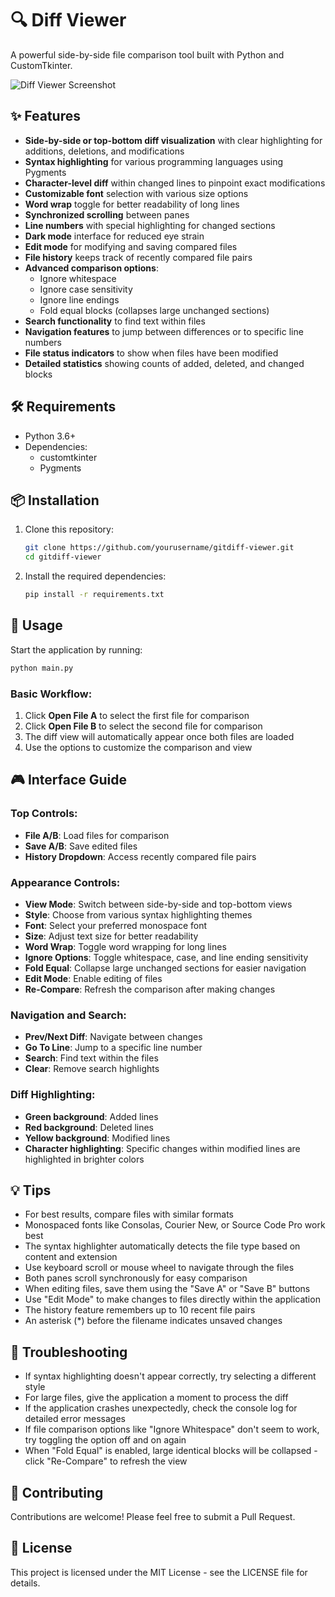 # 🔍 Diff Viewer

A powerful side-by-side file comparison tool built with Python and CustomTkinter.

![Diff Viewer Screenshot](https://via.placeholder.com/800x450.png?text=GitDiff+Viewer+Screenshot)

## ✨ Features

- **Side-by-side or top-bottom diff visualization** with clear highlighting for additions, deletions, and modifications
- **Syntax highlighting** for various programming languages using Pygments
- **Character-level diff** within changed lines to pinpoint exact modifications
- **Customizable font** selection with various size options
- **Word wrap** toggle for better readability of long lines
- **Synchronized scrolling** between panes
- **Line numbers** with special highlighting for changed sections
- **Dark mode** interface for reduced eye strain
- **Edit mode** for modifying and saving compared files
- **File history** keeps track of recently compared file pairs
- **Advanced comparison options**:
  - Ignore whitespace
  - Ignore case sensitivity
  - Ignore line endings
  - Fold equal blocks (collapses large unchanged sections)
- **Search functionality** to find text within files
- **Navigation features** to jump between differences or to specific line numbers
- **File status indicators** to show when files have been modified
- **Detailed statistics** showing counts of added, deleted, and changed blocks

## 🛠️ Requirements

- Python 3.6+
- Dependencies:
  - customtkinter
  - Pygments

## 📦 Installation

1. Clone this repository:
   ```bash
   git clone https://github.com/yourusername/gitdiff-viewer.git
   cd gitdiff-viewer
   ```

2. Install the required dependencies:
   ```bash
   pip install -r requirements.txt
   ```

## 🚀 Usage

Start the application by running:

```bash
python main.py
```

### Basic Workflow:

1. Click **Open File A** to select the first file for comparison
2. Click **Open File B** to select the second file for comparison
3. The diff view will automatically appear once both files are loaded
4. Use the options to customize the comparison and view

## 🎮 Interface Guide

### Top Controls:
- **File A/B**: Load files for comparison
- **Save A/B**: Save edited files
- **History Dropdown**: Access recently compared file pairs

### Appearance Controls:
- **View Mode**: Switch between side-by-side and top-bottom views
- **Style**: Choose from various syntax highlighting themes
- **Font**: Select your preferred monospace font
- **Size**: Adjust text size for better readability
- **Word Wrap**: Toggle word wrapping for long lines
- **Ignore Options**: Toggle whitespace, case, and line ending sensitivity
- **Fold Equal**: Collapse large unchanged sections for easier navigation
- **Edit Mode**: Enable editing of files
- **Re-Compare**: Refresh the comparison after making changes

### Navigation and Search:
- **Prev/Next Diff**: Navigate between changes
- **Go To Line**: Jump to a specific line number
- **Search**: Find text within the files
- **Clear**: Remove search highlights

### Diff Highlighting:
- **Green background**: Added lines
- **Red background**: Deleted lines
- **Yellow background**: Modified lines
- **Character highlighting**: Specific changes within modified lines are highlighted in brighter colors

## 💡 Tips

- For best results, compare files with similar formats
- Monospaced fonts like Consolas, Courier New, or Source Code Pro work best
- The syntax highlighter automatically detects the file type based on content and extension
- Use keyboard scroll or mouse wheel to navigate through the files
- Both panes scroll synchronously for easy comparison
- When editing files, save them using the "Save A" or "Save B" buttons
- Use "Edit Mode" to make changes to files directly within the application
- The history feature remembers up to 10 recent file pairs
- An asterisk (*) before the filename indicates unsaved changes

## 🔄 Troubleshooting

- If syntax highlighting doesn't appear correctly, try selecting a different style
- For large files, give the application a moment to process the diff
- If the application crashes unexpectedly, check the console log for detailed error messages
- If file comparison options like "Ignore Whitespace" don't seem to work, try toggling the option off and on again
- When "Fold Equal" is enabled, large identical blocks will be collapsed - click "Re-Compare" to refresh the view

## 🤝 Contributing

Contributions are welcome! Please feel free to submit a Pull Request.

## 📄 License

This project is licensed under the MIT License - see the LICENSE file for details.
